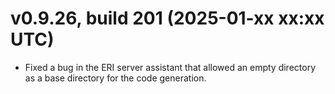 # v0.9.26, build 201 (2025-01-xx xx:xx UTC)
- Fixed a bug in the ERI server assistant that allowed an empty directory as a base directory for the code generation.
